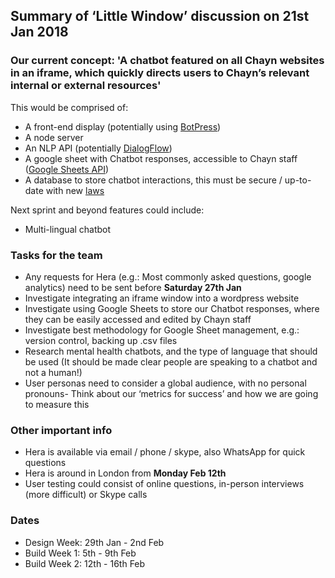 ## Summary of ‘Little Window’ discussion on 21st Jan 2018
### Our current concept: 'A chatbot featured on all Chayn websites in an iframe, which quickly directs users to Chayn’s relevant internal or external resources'

This would be comprised of:

- A front-end display (potentially using [BotPress](https://botpress.io/))
- A node server
- An NLP API (potentially [DialogFlow](https://dialogflow.com/))
- A google sheet with Chatbot responses, accessible to Chayn staff ([Google Sheets API](https://developers.google.com/sheets/api/))
- A database to store chatbot interactions, this must be secure / up-to-date with new [laws](https://ico.org.uk/for-organisations/guide-to-the-general-data-protection-regulation-gdpr/)

Next sprint and beyond features could include:
- Multi-lingual chatbot

### Tasks for the team
- Any requests for Hera (e.g.: Most commonly asked questions, google analytics) need to be sent before **Saturday 27th Jan**
- Investigate integrating an iframe window into a wordpress website
- Investigate using Google Sheets to store our Chatbot responses, where they can be easily accessed and edited by Chayn staff
- Investigate best methodology for Google Sheet management, e.g.: version control, backing up .csv files
- Research mental health chatbots, and the type of language that should be used (It should be made clear people are speaking to a chatbot and not a human!)
- User personas need to consider a global audience, with no personal pronouns- Think about our ‘metrics for success’ and how we are going to measure this


### Other important info
- Hera is available via email / phone / skype, also WhatsApp for quick questions
- Hera is around in London from **Monday Feb 12th**
- User testing could consist of online questions, in-person interviews (more difficult) or Skype calls

### Dates
- Design Week: 29th Jan - 2nd Feb
- Build Week 1: 5th - 9th Feb
- Build Week 2: 12th - 16th Feb